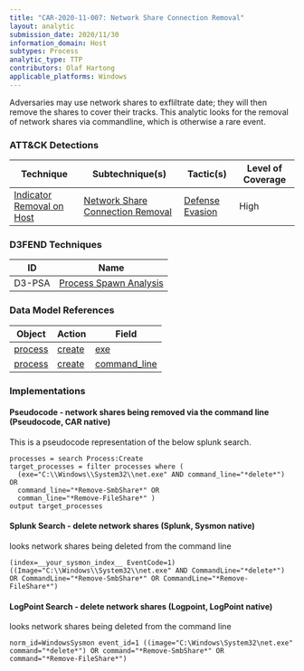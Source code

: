```yaml
---
title: "CAR-2020-11-007: Network Share Connection Removal"
layout: analytic
submission_date: 2020/11/30
information_domain: Host
subtypes: Process
analytic_type: TTP
contributors: Olaf Hartong
applicable_platforms: Windows
---
```



Adversaries may use network shares to exfliltrate date; they will then remove the shares to cover their tracks. This analytic looks for the removal of network shares via commandline, which is otherwise a rare event.


### ATT&CK Detections

|Technique|Subtechnique(s)|Tactic(s)|Level of Coverage|
|---|---|---|---|
|[Indicator Removal on Host](https://attack.mitre.org/techniques/T1070/)|[Network Share Connection Removal](https://attack.mitre.org/techniques/T1070/005/)|[Defense Evasion](https://attack.mitre.org/tactics/TA0005/)|High|


### D3FEND Techniques

|ID|Name|
|---|---| 
|D3-PSA | [Process Spawn Analysis](https://d3fend.mitre.org/technique/d3f:ProcessSpawnAnalysis)| 



### Data Model References

|Object|Action|Field|
|---|---|---|
|[process](/data_model/process) | [create](/data_model/process#create) | [exe](/data_model/process#exe) |
|[process](/data_model/process) | [create](/data_model/process#create) | [command_line](/data_model/process#command_line) |



### Implementations

#### Pseudocode - network shares being removed via the command line (Pseudocode, CAR native)


This is a pseudocode representation of the below splunk search.


```
processes = search Process:Create
target_processes = filter processes where (
  (exe="C:\\Windows\\System32\\net.exe" AND command_line="*delete*") OR
  command_line="*Remove-SmbShare*" OR
  comman_line="*Remove-FileShare*" )
output target_processes
```


#### Splunk Search - delete network shares (Splunk, Sysmon native)


looks network shares being deleted from the command line


```
(index=__your_sysmon_index__ EventCode=1) ((Image="C:\\Windows\\System32\\net.exe" AND CommandLine="*delete*") OR CommandLine="*Remove-SmbShare*" OR CommandLine="*Remove-FileShare*")
```


#### LogPoint Search - delete network shares (Logpoint, LogPoint native)


looks network shares being deleted from the command line


```
norm_id=WindowsSysmon event_id=1 ((image="C:\Windows\System32\net.exe" command="*delete*") OR command="*Remove-SmbShare*" OR command="*Remove-FileShare*")
```




